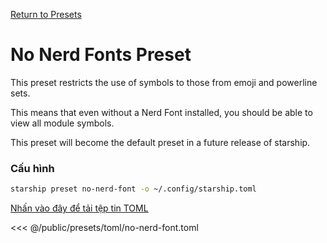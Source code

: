 [Return to Presets](./#no-nerd-fonts)

# No Nerd Fonts Preset

This preset restricts the use of symbols to those from emoji and powerline sets.

This means that even without a Nerd Font installed, you should be able to view all module symbols.

This preset will become the default preset in a future release of starship.

### Cấu hình

```sh
starship preset no-nerd-font -o ~/.config/starship.toml
```

[Nhấn vào đây để tải tệp tin TOML](/presets/toml/no-nerd-font.toml)

<<< @/public/presets/toml/no-nerd-font.toml

